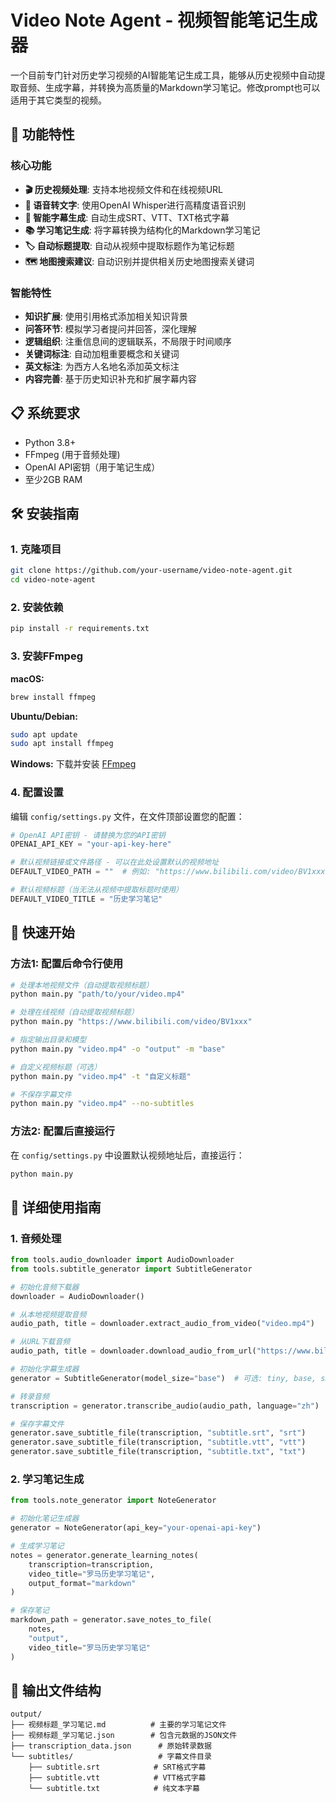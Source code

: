 # Video Note Agent - 视频智能笔记生成器

一个目前专门针对历史学习视频的AI智能笔记生成工具，能够从历史视频中自动提取音频、生成字幕，并转换为高质量的Markdown学习笔记。修改prompt也可以适用于其它类型的视频。

## 🚀 功能特性

### 核心功能
- **🎬 历史视频处理**: 支持本地视频文件和在线视频URL
- **🎤 语音转文字**: 使用OpenAI Whisper进行高精度语音识别
- **📝 智能字幕生成**: 自动生成SRT、VTT、TXT格式字幕
- **📚 学习笔记生成**: 将字幕转换为结构化的Markdown学习笔记
- **🏷️ 自动标题提取**: 自动从视频中提取标题作为笔记标题
- **🗺️ 地图搜索建议**: 自动识别并提供相关历史地图搜索关键词


### 智能特性
- **知识扩展**: 使用引用格式添加相关知识背景
- **问答环节**: 模拟学习者提问并回答，深化理解
- **逻辑组织**: 注重信息间的逻辑联系，不局限于时间顺序
- **关键词标注**: 自动加粗重要概念和关键词
- **英文标注**: 为西方人名地名添加英文标注
- **内容完善**: 基于历史知识补充和扩展字幕内容

## 📋 系统要求

- Python 3.8+
- FFmpeg (用于音频处理)
- OpenAI API密钥（用于笔记生成）
- 至少2GB RAM

## 🛠️ 安装指南

### 1. 克隆项目
```bash
git clone https://github.com/your-username/video-note-agent.git
cd video-note-agent
```

### 2. 安装依赖
```bash
pip install -r requirements.txt
```

### 3. 安装FFmpeg

**macOS:**
```bash
brew install ffmpeg
```

**Ubuntu/Debian:**
```bash
sudo apt update
sudo apt install ffmpeg
```

**Windows:**
下载并安装 [FFmpeg](https://ffmpeg.org/download.html)

### 4. 配置设置
编辑 `config/settings.py` 文件，在文件顶部设置您的配置：

```python
# OpenAI API密钥 - 请替换为您的API密钥
OPENAI_API_KEY = "your-api-key-here"

# 默认视频链接或文件路径 - 可以在此处设置默认的视频地址
DEFAULT_VIDEO_PATH = ""  # 例如: "https://www.bilibili.com/video/BV1xxx"

# 默认视频标题（当无法从视频中提取标题时使用）
DEFAULT_VIDEO_TITLE = "历史学习笔记"
```

## 🎯 快速开始

### 方法1: 配置后命令行使用
```bash
# 处理本地视频文件（自动提取视频标题）
python main.py "path/to/your/video.mp4"

# 处理在线视频（自动提取视频标题）
python main.py "https://www.bilibili.com/video/BV1xxx"

# 指定输出目录和模型
python main.py "video.mp4" -o "output" -m "base"

# 自定义视频标题（可选）
python main.py "video.mp4" -t "自定义标题"

# 不保存字幕文件
python main.py "video.mp4" --no-subtitles
```

### 方法2: 配置后直接运行
在 `config/settings.py` 中设置默认视频地址后，直接运行：
```bash
python main.py
```

## 📖 详细使用指南

### 1. 音频处理

```python
from tools.audio_downloader import AudioDownloader
from tools.subtitle_generator import SubtitleGenerator

# 初始化音频下载器
downloader = AudioDownloader()

# 从本地视频提取音频
audio_path, title = downloader.extract_audio_from_video("video.mp4")

# 从URL下载音频
audio_path, title = downloader.download_audio_from_url("https://www.bilibili.com/video/BV1xxx")

# 初始化字幕生成器
generator = SubtitleGenerator(model_size="base")  # 可选: tiny, base, small, medium, large

# 转录音频
transcription = generator.transcribe_audio(audio_path, language="zh")

# 保存字幕文件
generator.save_subtitle_file(transcription, "subtitle.srt", "srt")
generator.save_subtitle_file(transcription, "subtitle.vtt", "vtt")
generator.save_subtitle_file(transcription, "subtitle.txt", "txt")
```

### 2. 学习笔记生成

```python
from tools.note_generator import NoteGenerator

# 初始化笔记生成器
generator = NoteGenerator(api_key="your-openai-api-key")

# 生成学习笔记
notes = generator.generate_learning_notes(
    transcription=transcription,
    video_title="罗马历史学习笔记",
    output_format="markdown"
)

# 保存笔记
markdown_path = generator.save_notes_to_file(
    notes, 
    "output", 
    video_title="罗马历史学习笔记"
)
```




## 📁 输出文件结构

```
output/
├── 视频标题_学习笔记.md          # 主要的学习笔记文件
├── 视频标题_学习笔记.json        # 包含元数据的JSON文件
├── transcription_data.json      # 原始转录数据
└── subtitles/                   # 字幕文件目录
    ├── subtitle.srt            # SRT格式字幕
    ├── subtitle.vtt            # VTT格式字幕
    └── subtitle.txt            # 纯文本字幕
```
